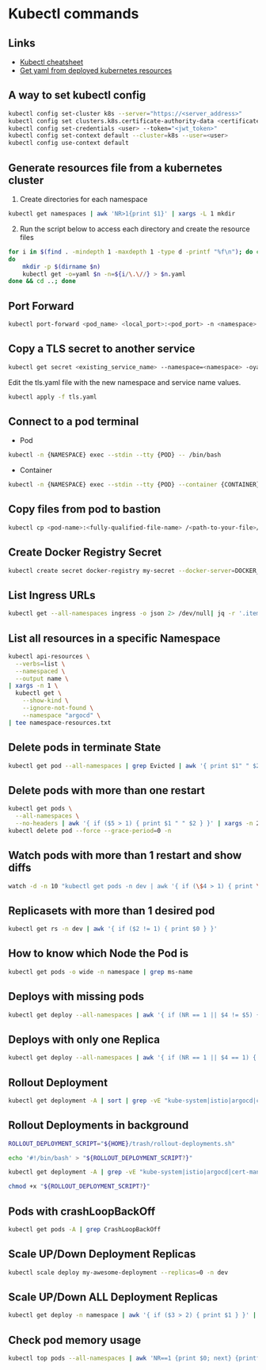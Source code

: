 # Kubectl commands

## Links

* [Kubectl cheatsheet](https://kubernetes.io/docs/reference/kubectl/cheatsheet/)
* [Get yaml from deployed kubernetes resources](https://jhooq.com/get-yaml-for-deployed-kubernetes-resources/)

## A way to set kubectl config

```sh
kubectl config set-cluster k8s --server="https://<server_address>"
kubectl config set clusters.k8s.certificate-authority-data <certificate_crt_code>
kubectl config set-credentials <user> --token="<jwt_token>"
kubectl config set-context default --cluster=k8s --user=<user>
kubectl config use-context default
```

## Generate resources file from a kubernetes cluster

1. Create directories for each namespace
```sh
kubectl get namespaces | awk 'NR>1{print $1}' | xargs -L 1 mkdir
```

2. Run the script below to access each directory and create the resource files
```sh
for i in $(find . -mindepth 1 -maxdepth 1 -type d -printf "%f\n"); do cd "${i}" &&  echo "processing: ${i}" && for n in $(kubectl get -n=${i} -o=name pv,pvc,configmap,serviceaccount,secret,ingress,service,deployment,statefulset,hpa,job,cronjob)
do
    mkdir -p $(dirname $n)
    kubectl get -o=yaml $n -n=${i/\.\//} > $n.yaml
done && cd ..; done
```

## Port Forward

```sh
kubectl port-forward <pod_name> <local_port>:<pod_port> -n <namespace>
```

## Copy a TLS secret to another service

```sh
kubectl get secret <existing_service_name> --namespace=<namespace> -oyaml > tls.yaml
```

Edit the tls.yaml file with the new namespace and service name values.

```sh
kubectl apply -f tls.yaml
```

## Connect to a pod terminal

* Pod

```sh
kubectl -n {NAMESPACE} exec --stdin --tty {POD} -- /bin/bash
```

* Container

```sh
kubectl -n {NAMESPACE} exec --stdin --tty {POD} --container {CONTAINER} -- /bin/sh
```

## Copy files from pod to bastion

```sh
kubectl cp <pod-name>:<fully-qualified-file-name> /<path-to-your-file>/<file-name> -c <container-name>
```

## Create Docker Registry Secret

```sh
kubectl create secret docker-registry my-secret --docker-server=DOCKER_REGISTRY_SERVER --docker-username=DOCKER_USER --docker-password=DOCKER_PASSWORD
```

## List Ingress URLs

```sh
kubectl get --all-namespaces ingress -o json 2> /dev/null| jq -r '.items[] | .spec.rules[] | .host as $host | .http.paths[] | ( $host + .path)' | sort | grep -v ^/
```

## List all resources in a specific Namespace

```sh
kubectl api-resources \
  --verbs=list \
  --namespaced \
  --output name \
| xargs -n 1 \
  kubectl get \
    --show-kind \
    --ignore-not-found \
    --namespace "argocd" \
| tee namespace-resources.txt
```

## Delete pods in terminate State

```sh
kubectl get pod --all-namespaces | grep Evicted | awk '{ print $1" " $2 }' | xargs -n 2 kubectl delete pod --force --grace-period=0 -n
```

## Delete pods with more than one restart

```sh
kubectl get pods \
  --all-namespaces \
  --no-headers | awk '{ if ($5 > 1) { print $1 " " $2 } }' | xargs -n 2 \
kubectl delete pod --force --grace-period=0 -n
```

## Watch pods with more than 1 restart and show diffs

```sh
watch -d -n 10 "kubectl get pods -n dev | awk '{ if (\$4 > 1) { print \$0 } }'"
```

## Replicasets with more than 1 desired pod

```sh
kubectl get rs -n dev | awk '{ if ($2 != 1) { print $0 } }'
```

## How to know which Node the Pod is

```sh
kubectl get pods -o wide -n namespace | grep ms-name
```

## Deploys with missing pods

```sh
kubectl get deploy --all-namespaces | awk '{ if (NR == 1 || $4 != $5) { print $0 } }'
```

## Deploys with only one Replica

```sh
kubectl get deploy --all-namespaces | awk '{ if (NR == 1 || $4 == 1) { print $0 } }'
```

## Rollout Deployment

```sh
kubectl get deployment -A | sort | grep -vE "kube-system|istio|argocd|cert-manager" | sed 1d | awk '{ print "kubectl rollout restart deployment " $2 " -n " $1 }' | sh
```

## Rollout Deployments in background

```sh
ROLLOUT_DEPLOYMENT_SCRIPT="${HOME}/trash/rollout-deployments.sh"

echo '#!/bin/bash' > "${ROLLOUT_DEPLOYMENT_SCRIPT?}"

kubectl get deployment -A | grep -vE "kube-system|istio|argocd|cert-manager" | sed 1d | awk '{ print "kubectl rollout restart deployment " $2 " -n " $1 " &"}' | tee -a "${ROLLOUT_DEPLOYMENT_SCRIPT?}"

chmod +x "${ROLLOUT_DEPLOYMENT_SCRIPT?}"
```

## Pods with crashLoopBackOff

```sh
kubectl get pods -A | grep CrashLoopBackOff
```

## Scale UP/Down Deployment Replicas

```sh
kubectl scale deploy my-awesome-deployment --replicas=0 -n dev
```

## Scale UP/Down ALL Deployment Replicas

```sh
kubectl get deploy -n namespace | awk '{ if ($3 > 2) { print $1 } }' | xargs -n 1 kubectl scale deploy -n namespace --replicas=2
```

## Check pod memory usage

```sh
kubectl top pods --all-namespaces | awk 'NR==1 {print $0; next} {printf "%-30s%-30s%-15s%-15s\n", $1, $2, $3/1024 " Gi", $4}'
```
